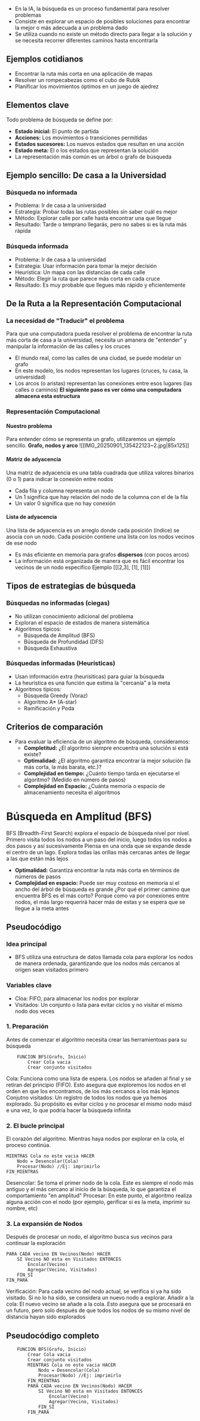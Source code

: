 - En la IA, la búsqueda es un proceso fundamental para resolver problemas
- Consiste en explorar un espacio de posibles soluciones para encontrar la mejor o más adecuada a un problema dado
- Se utiliza cuando no existe un método directo para llegar a la solución y se necesita recorrer diferentes caminos hasta encontrarla
## Ejemplos cotidianos
- Encontrar la ruta más corta en una aplicación de mapas
- Resolver un rompecabezas como el cubo de Rubik
- Planificar los movimientos óptimos en un juego de ajedrez
## Elementos clave
Todo problema de búsqueda se define por:
- **Estado inicial:** El punto de partida
- **Acciones:** Los movimientos o transiciones permitidas
- **Estados sucesores:** Los nuevos estados que resultan en una acción
- **Estado meta:** El o los estados que representan la solución
- La representación más común es un árbol o grafo de búsqueda

## Ejemplo sencillo: De casa a la Universidad
### Búsqueda no informada
- Problema: Ir de casa a la universidad
- Estrategia: Probar todas las rutas posibles sin saber cuál es mejor
- Método: Explorar calle por calle hasta encontrar una que llegue
- Resultado: Tarde o temprano llegarás, pero no sabes si es la ruta más rápida
### Búsqueda informada
- Problema: Ir de casa a la universidad
- Estrategia: Usar información para tomar la mejor decisión
- Heurística: Un mapa con las distancias de cada calle
- Método: Elegir la ruta que parece más corta en cada cruce
- Resultado: Es muy probable que llegues más rápido y eficientemente
## De la Ruta a la Representación Computacional
### La necesidad de "Traducir" el problema
Para que una computadora pueda resolver el problema de encontrar la ruta más corta de casa a la universidad, necesita un amanera de "entender" y manipular la información de las calles y los cruces
- El mundo real, como las calles de una ciudad, se puede modelar un grafo
- En este modelo, los nodos representan los lugares (cruces, tu casa, la universidad)
- Los arcos (o aristas) representan las conexiones entre esos lugares (las calles o caminos)
**El siguiente paso es ver cómo una computadora almacena esta estructura**

### Representación Computacional
#### Nuestro problema
Para entender cómo se representa un grafo, utilizaremos un ejemplo sencillo.
**Grafo, nodos y arco**
![[IMG_20250901_135422123~2.jpg|85x125]]
#### Matriz de adyacencia
Una matriz de adyacencia es una tabla cuadrada que utiliza valores binarios (0 o 1) para indicar la conexión entre nodos
- Cada fila y columna representa un nodo
- Un 1 significa que hay relación del nodo de la columna con el de la fila
- Un valor 0 significa que no hay conexión
#### Lista de adyacencia
Una lista de adyacencia es un arreglo donde cada posición (índice) se asocia con un nodo. Cada posición contiene una lista con los nodos vecinos de ese nodo
- Es más eficiente en memoria para grafos **dispersos** (con pocos arcos)
- La información está organizada de manera que es fácil encontrar los vecinos de un nodo específico
Ejemplo
[[[2,3], [1], [1]]]
## Tipos de estrategias de búsqueda
### Búsquedas no informadas (ciegas)
- No utilizan conocimiento adicional del problema
- Exploran el espacio de estados de manera sistemática
- Algoritmos típicos:
	- Búsqueda de Amplitud (BFS)
	- Búsqueda de Profundidad (DFS)
	- Búsqueda Exhaustiva
### Búsquedas informadas (Heurísticas)
- Usan información extra (heurísiticas) para guiar la búsqueda
- La heurística es una función que estima la "cercanía" a la meta
- Algoritmos típicos:
	- Búsqueda Greedy (Voraz)
	- Algoritmo A* (A-star)
	- Ramificación y Poda
## Criterios de comparación
- Para evaluar la eficiencia de un algoritmo de búsqueda, consideramos:
	- **Completitud:** ¿El algoritmo siempre encuentra una solución si está existe?
	- **Optimalidad:** ¿El algoritmo garantiza encontrar la mejor solución (la más corta, la más barata, etc.)?
	- **Complejidad en tiempo:** ¿Cuánto tiempo tarda en ejecutarse el algoritmo? (Medido en número de pasos)
	- **Complejidad en Espacio:** ¿Cuánta memoria o espacio de almacenamiento necesita el algoritmos
# Búsqueda en Amplitud (BFS)
BFS (Breadth-First Search) explora el espacio de búsqueda nivel por nivel. Primero visita todos los nodos a un paso del inicio, luego todos los nodos a dos pasos y así sucesivamente
Piensa en una onda que se expande desde el centro de un lago. Explora todas las orillas más cercanas antes de llegar a las que están más lejos
- **Optimalidad:** Garantiza encontrar la ruta más corta en términos de números de pasos
- **Complejidad en espacio:** Puede ser muy costoso en memoria si el ancho del árbol de búsqueda es grande
¿Por qué el primer camino que encuentra BFS es el más corto?
	Porque como va por conexiones entre nodos, el más largo requerirá hacer más de estas y se espera que se llegue a la meta antes

## Pseudocódigo
### Idea principal
- BFS utiliza una estructura de datos llamada cola para explorar los nodos de manera ordenada, garantizando que los nodos más cercanos al origen sean visitados primero
### Variables clave
- Cloa: FIFO, para almacenar los nodos por explorar
- Visitados: Un conjunto o lista para evitar ciclos y no visitar el mismo nodo dos veces
### 1. Preparación
Antes de comenzar el algoritmo necesita crear las herramientoas para su búsqueda
```
	FUNCION BFS(Grafo, Inicio)
		Crear Cola vacia
		Crear conjunto visitados
```
Cola: Funciona como una lista de espera. Los nodos se añaden al final y se retiran del principio (FIFO).  Esto asegura que exploremos los nodos en el orden en que los encontramos, de los más cercanos a los más lejanos
Conjutno visitados: Un registro de todos los nodos que ya hemos explorado. Su propósito es evitar ciclos y no procesar el mismo nodo másd e una vez, lo que podría hacer la búsqueda infinita
### 2. El bucle principal
El corazón del algoritmo. Mientras haya nodos por explorar en la cola, el proceso continúa.
```
MIENTRAS Cola no este vacia HACER
	Nodo = Desencolar(Cola)
	Procesar(Nodo) //Ej: imprimirlo
FIN_MIENTRAS
```
Desencolar: Se toma el primer nodo de la cola. Este es siempre el nodo más antiguo y el más cercano al inicio de la búsqueda, lo que garantiza el comportamiento "en amplitud"
Procesar: En este punto, el algoritmo realiza alguna acción con el nodo (por ejemplo, gerificar si es la meta, imprimir su nombre, etc)
### 3. La expansión de Nodos
Después de procesar un nodo, el algoritmo busca sus vecinos para continuar la exploración
```
PARA CADA vecino EN Vecinos(Nodo) HACER
	SI Vecino NO esta en Visitados ENTONCES
		Encolar(Vecino)
		Agregar(Vecino, Visitados)
	FIN_SI
FIN_PARA
```
Verificación: Para cada vecino del nodo actual, se verifica si ya ha sido visitado. Si no lo ha sido, se considera un nuevo nodo a explorar.
Añadir a la cola: El nuevo vecino se añade a la cola. Esto asegura que se procesará en un futuro, pero solo después de que todos los nodos de su mismo nivel de distancia hayan sido explorados

## Pseudocódigo completo
```
	FUNCION BFS(Grafo, Inicio)
		Crear Cola vacia
		Crear conjunto visitados
		MIENTRAS Cola no este vacia HACER
			Nodo = Desencolar(Cola)
			Procesar(Nodo) //Ej: imprimirlo
		FIN_MIENTRAS
		PARA CADA vecino EN Vecinos(Nodo) HACER
			SI Vecino NO esta en Visitados ENTONCES
				Encolar(Vecino)
				Agregar(Vecino, Visitados)
			FIN_SI
		FIN_PARA
```